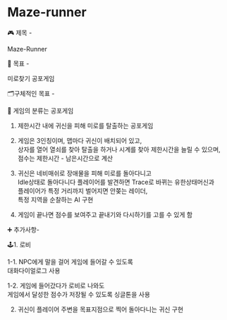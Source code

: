# Maze-runner
🎮 제목 -  

Maze-Runner  

📁 목표 -   

미로찾기 공포게임  

🗂구체적인 목표 -  

👻 게임의 분류는 공포게임  

1. 제한시간 내에 귀신을 피해 미로를 탈출하는 공포게임  

2. 게임은 3인칭이며, 맵마다 귀신이 배치되어 있고,  
   상자를 열어 열쇠를 찾아 탈출을 하거나 시계를 찾아 제한시간을 늘릴 수 있으며,  
   점수는 제한시간 - 남은시간으로 계산  
   
3. 귀신은 네비매쉬로 장애물을 피해 미로를 돌아다니고  
   Idle상태로 돌아다니다 플레이어를 발견하면 Trace로 바뀌는 유한상태머신과  
   플레이어가 특정 거리까지 벌어지면 안쫒는 레이더,  
   특정 지역을 순찰하는 AI 구현  
   
4. 게임이 끝나면 점수를 보여주고 끝내기와 다시하기를 고를 수 있게 함  

➕ 추가사항-  

🕹1. 로비  

1-1. NPC에게 말을 걸어 게임에 들어갈 수 있도록  
     대화다이얼로그 사용  

1-2. 게임에 들어갔다가 로비로 나와도   
     게임에서 달성한 점수가 저장될 수 있도록 싱글톤을 사용  
     
2. 귀신이 플레이어 주변을 목표지점으로 찍어 돌아다니는 귀신 구현
